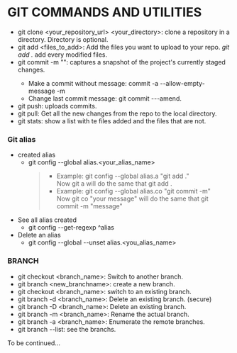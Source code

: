 # GIT COMMANDS AND UTILITIES

- git clone <your_repository_url> <your_directory>: clone a repository in a directory. Directory is optional.
- git add <files_to_add>: Add the files you want to upload to your repo. *git add .* add every modified files.
- git commit -m "<message>": captures a snapshot of the project's currently staged changes.
	- Make a commit without message: commit -a --allow-empty-message -m
	- Change last commit message: git commit ---amend.
- git push: uploads commits.
- git pull: Get all the new changes from the repo to the local directory.
- git stats: show a list with te files added and the files that are not.

### Git alias
- created alias
	- git config --global alias.<your_alias_name> <command>
		>- Example: git config --global alias.a "git add ."   
		>Now git a will do the same that git add . 
		>- Example: git config --global alias.co "git commit -m"   
		>Now git co "your message" will do the same that git commit -m "message"   
- See all alias created
	- git config --get-regexp ^alias
- Delete an alias
	- git config --global --unset alias.<you_alias_name>

### BRANCH
- git checkout <branch_name>: Switch to another branch.
- git branch <new_branchname>: create a new branch.
- git checkout <branch_name>: switch to an existing branch.
- git branch -d <branch_name>: Delete an existing branch. (secure)
- git branch -D <branch_name>: Delete an existing branch.
- git branch -m <branch_name>: Rename the actual branch.
- git branch -a <branch_name>: Enumerate the remote branches.
- git branch --list: see the branchs.

To be continued...

